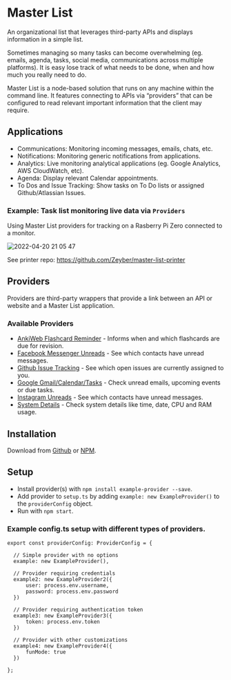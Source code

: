 # Master List

An organizational list that leverages third-party APIs and displays information in a simple list.

Sometimes managing so many tasks can become overwhelming (eg. emails, agenda, tasks, social media, communications across multiple platforms). It is easy lose track of what needs to be done, when and how much you really need to do.

Master List is a node-based solution that runs on any machine within the command line. It features connecting to APIs via “providers” that can be configured to read relevant important information that the client may require.

## Applications

- Communications: Monitoring incoming messages, emails, chats, etc.
- Notifications: Monitoring generic notifications from applications.
- Analytics: Live monitoring analytical applications (eg. Google Analytics, AWS CloudWatch, etc).
- Agenda: Display relevant Calendar appointments.
- To Dos and Issue Tracking: Show tasks on To Do lists or assigned Github/Atlassian Issues.

### Example: Task list monitoring live data via `Providers`

Using Master List providers for tracking on a Rasberry Pi Zero connected to a monitor.

![2022-04-20 21 05 47](https://user-images.githubusercontent.com/11735817/164304580-009d42ce-aa6a-40be-bf29-d6b7a01cf217.jpg)

See printer repo: https://github.com/Zeyber/master-list-printer

## Providers

Providers are third-party wrappers that provide a link between an API or website and a Master List application.

### Available Providers

- [AnkiWeb Flashcard Reminder](https://www.npmjs.com/package/@zeyber/master-list-anki-provider) - Informs when and which flashcards are due for revision.
- [Facebook Messenger Unreads](https://www.npmjs.com/package/@zeyber/master-list-facebook-provider) - See which contacts have unread messages.
- [Github Issue Tracking](https://www.npmjs.com/package/@zeyber/master-list-github-provider) - See which open issues are currently assigned to you.
- [Google Gmail/Calendar/Tasks](https://www.npmjs.com/package/@zeyber/master-list-google-provider) - Check unread emails, upcoming events or due tasks.
- [Instagram Unreads](https://www.npmjs.com/package/@zeyber/master-list-instagram-provider) - See which contacts have unread messages.
- [System Details](https://www.npmjs.com/package/@zeyber/master-list-system-provider) - Check system details like time, date, CPU and RAM usage.

## Installation

Download from [Github](https://github.com/Zeyber/master-list) or [NPM](https://www.npmjs.com/package/master-list).

## Setup

- Install provider(s) with `npm install example-provider --save`.
- Add provider to `setup.ts` by adding `example: new ExampleProvider()` to the `providerConfig` object.
- Run with `npm start`.

### Example config.ts setup with different types of providers.

```
export const providerConfig: ProviderConfig = {

  // Simple provider with no options
  example: new ExampleProvider(),

  // Provider requiring credentials
  example2: new ExampleProvider2({
      user: process.env.username,
      password: process.env.password
  })

  // Provider requiring authentication token
  example3: new ExampleProvider3({
      token: process.env.token
  })

  // Provider with other customizations
  example4: new ExampleProvider4({
      funMode: true
  })

};
```
